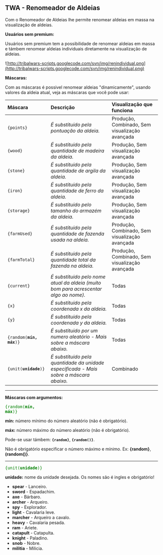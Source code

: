 ## TWA - Renomeador de Aldeias ##

Com o Renomeador de Aldeias lhe permite renomear aldeias em massa na visualização de aldeias.

**Usuários sem premium:**

Usuários sem premium tem a possibilidade de renomear aldeias em massa e támbem renomear aldeias individuais diretamente na visualização de aldeias.

![http://tribalwars-scripts.googlecode.com/svn/img/renindividual.png](http://tribalwars-scripts.googlecode.com/svn/img/renindividual.png)

**Máscaras:**

Com as máscaras é possivel renomear aldeias "dinamicamente", usando valores da aldeia atual, veja as máscaras que você pode usar:

| **Máscara** | **Descrição** | **Visualização que funciona** |
|:-------------|:----------------|:--------------------------------|
| `{points}` | _É substituido pela pontuação da aldeia._ | Produção, Combinado, Sem visualização avançada |
| `{wood}` | _É substituido pela quantidade de madeira da aldeia._ | Produção, Sem visualização avançada |
| `{stone}` | _É substituido pela quantidade de argila da aldeia._ | Produção, Sem visualização avançada |
| `{iron}` | _É substituido pela quantidade de ferro da aldeia._ | Produção, Sem visualização avançada |
| `{storage}` | _É substituido pelo tamanho do armazém da aldeia._ | Produção, Sem visualização avançada |
| `{farmUsed}` | _É substituido pela quantidade de fazenda usada na aldeia._ | Produção, Combinado, Sem visualização avançada |
| `{farmTotal}` | _É substituido pela quantidade total da fazenda na aldeia._ | Produção, Combinado, Sem visualização avançada |
| `{current}` | _É substituido pelo nome atual da aldeia (muito bom para acrescentar algo ao nome)._ | Todas |
| `{x}` | _É substituido pela coordenada x da aldeia._ | Todas |
| `{y}` | _É substituido pela coordenada y da aldeia._ | Todas |
| `{random(`**`mín, máx`**`)}` | _É substituido por um numero aleatório - Mais sobre a máscara abaixo._ | Todas |
| `{unit(`**`unidade`**`)}` | _É substituido pela quantidade da unidade especificada - Mais sobre a máscara abaixo._ | Combinado |


---


**Máscaras com argumentos:**

<font color='green' size='3'><code>{random(</code><b><code>mín, máx</code></b><code>)}</code></font>

**mín:** número mínimo do número aleatório (não é obrigatório).

**máx:** número máximo do número aleatório (não é obrigatório).

Pode-se usar támbem: **`{random}`**, **`{random()}`**.

Não é obrigatório especificar o número máximo e mínimo. Ex: **{random}**, **(random()}**.

---

<font color='green' size='3'><code>{unit(</code><b><code>unidade</code></b><code>)}</code></font>

**unidade:** nome da unidade desejada. Os nomes são é ingles e obrigatório!

  * **spear** - Lanceiro.
  * **sword** - Espadachim.
  * **axe** - Bárbaro.
  * **archer** - Arqueiro.
  * **spy** - Explorador.
  * **light** - Cavalaria leve.
  * **marcher** - Arqueiro a cavalo.
  * **heavy** - Cavalaria pesada.
  * **ram** - Ariete.
  * **catapult** - Catapulta.
  * **knight** - Paladino.
  * **snob** - Nobre.
  * **militia** - Milicia.